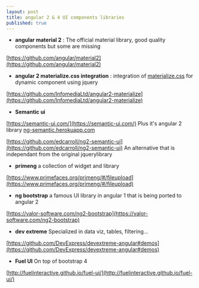 ```yaml
---
layout: post
title: angular 2 & 4 UI components libraries
published: true
---
```



* **angular material 2** : The official material  library, good quality components but some are missing

[https://github.com/angular/material2](https://github.com/angular/material2)


* **angular 2 materialize.css integration** : integration of [materialize.css](http://materializecss.com/) for dynamic component using jquery

[https://github.com/InfomediaLtd/angular2-materialize](https://github.com/InfomediaLtd/angular2-materialize)

* **Semantic ui**

[https://semantic-ui.com/](https://semantic-ui.com/)
Plus it's angular 2 library
[ng-semantic.herokuapp.com](ng-semantic.herokuapp.com)


[https://github.com/edcarroll/ng2-semantic-ui](https://github.com/edcarroll/ng2-semantic-ui) An alternative that is independant from the original jquerylibrary

* **primeng** a collection of widget and library

[https://www.primefaces.org/primeng/#/fileupload](https://www.primefaces.org/primeng/#/fileupload)

* **ng bootstrap** a famous UI library in angular 1 that is being ported to angular 2

[https://valor-software.com/ng2-bootstrap](https://valor-software.com/ng2-bootstrap)

* **dev extreme** Specialized in data viz, tables, filtering...

[https://github.com/DevExpress/devextreme-angular#demos](https://github.com/DevExpress/devextreme-angular#demos)

* **Fuel UI** On top of bootstrap 4

[http://fuelinteractive.github.io/fuel-ui/](http://fuelinteractive.github.io/fuel-ui/)